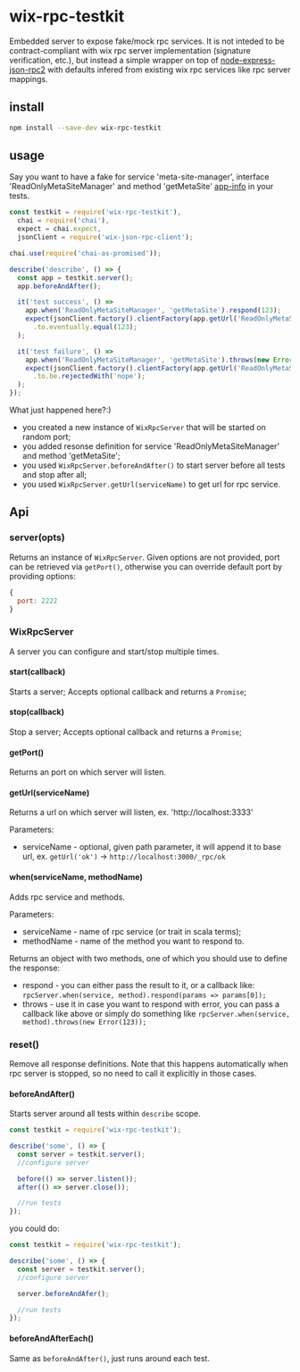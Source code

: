 # wix-rpc-testkit

Embedded server to expose fake/mock rpc services. It is not inteded to be contract-compliant with wix rpc server implementation (signature verification, etc.), but instead a simple wrapper on top of [node-express-json-rpc2](https://www.npmjs.com/package/node-express-json-rpc2) with defaults infered from existing wix rpc services like rpc server mappings.

## install

```bash
npm install --save-dev wix-rpc-testkit
```

## usage

Say you want to have a fake for service 'meta-site-manager', interface 'ReadOnlyMetaSiteManager' and method 'getMetaSite' [app-info](http://app10.aus.wixpress.com:25684/meta-site-manager/rpc/services) in your tests.

```js
const testkit = require('wix-rpc-testkit'),
  chai = require('chai'),
  expect = chai.expect,
  jsonClient = require('wix-json-rpc-client');

chai.use(require('chai-as-promised'));

describe('describe', () => {
  const app = testkit.server();
  app.beforeAndAfter();

  it('test success', () =>
    app.when('ReadOnlyMetaSiteManager', 'getMetaSite').respond(123);
    expect(jsonClient.factory().clientFactory(app.getUrl('ReadOnlyMetaSiteManager')).client({}).invoke('getMetaSite'))
      .to.eventually.equal(123);
  );

  it('test failure', () =>
    app.when('ReadOnlyMetaSiteManager', 'getMetaSite').throws(new Error('nope'));
    expect(jsonClient.factory().clientFactory(app.getUrl('ReadOnlyMetaSiteManager')).client({}).invoke('getMetaSite'))
      .to.be.rejectedWith('nope');
  );
});
```

What just happened here?:)
 - you created a new instance of `WixRpcServer` that will be started on random port;
 - you added resonse definition for service 'ReadOnlyMetaSiteManager' and method 'getMetaSite';
 - you used `WixRpcServer.beforeAndAfter()` to start server before all tests and stop after all;
 - you used `WixRpcServer.getUrl(serviceName)` to get url for rpc service.

## Api
### server(opts)
Returns an instance of `WixRpcServer`. Given options are not provided, port can be retrieved via `getPort()`, otherwise you can override default port by providing options:

```js
{
  port: 2222
}
```

### WixRpcServer
A server you can configure and start/stop multiple times.

#### start(callback)
Starts a server; Accepts optional callback and returns a `Promise`;

#### stop(callback)
Stop a server; Accepts optional callback and returns a `Promise`;

#### getPort()
Returns an port on which server will listen.

#### getUrl(serviceName)
Returns a url on which server will listen, ex. 'http://localhost:3333'

Parameters:
 - serviceName - optional, given path parameter, it will append it to base url, ex. `getUrl('ok')` -> `http://localhost:3000/_rpc/ok`

#### when(serviceName, methodName)
Adds rpc service and methods.

Parameters:
 - serviceName - name of rpc service (or trait in scala terms);
 - methodName - name of the method you want to respond to.

 Returns an object with two methods, one of which you should use to define the response:
 - respond - you can either pass the result to it, or a callback like: `rpcServer.when(service, method).respond(params => params[0]);`
 - throws - use it in case you want to respond with error, you can pass a callback like above or simply do something like `rpcServer.when(service, method).throws(new Error(123));`

 ### reset()
Remove all response definitions. Note that this happens automatically when rpc server is stopped, so no need to call it explicitly in those cases.

#### beforeAndAfter()
Starts server around all tests within `describe` scope.

```js
const testkit = require('wix-rpc-testkit');

describe('some', () => {
  const server = testkit.server();
  //configure server

  before(() => server.listen());
  after(() => server.close());

  //run tests
});
```

you could do:

```js
const testkit = require('wix-rpc-testkit');

describe('some', () => {
  const server = testkit.server();
  //configure server

  server.beforeAndAfer();

  //run tests
});
```

#### beforeAndAfterEach()
Same as `beforeAndAfter()`, just runs around each test.
